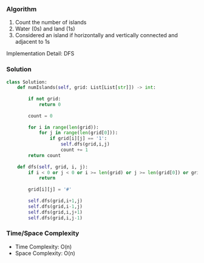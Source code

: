 ### Algorithm

1. Count the number of islands 
1. Water (0s) and land (1s) 
1. Considered an island if horizontally and vertically connected and adjacent to 1s 

Implementation Detail: DFS

### Solution

```Python
class Solution:
    def numIslands(self, grid: List[List[str]]) -> int:
        
        if not grid: 
            return 0 
        
        count = 0 
        
        for i in range(len(grid)):
            for j in range(len(grid[0])):
                if grid[i][j] == '1': 
                    self.dfs(grid,i,j)
                    count += 1
        return count
        
    def dfs(self, grid, i, j): 
        if i < 0 or j < 0 or i >= len(grid) or j >= len(grid[0]) or grid[i][j] != '1': 
            return 
        
        grid[i][j] = '#'
        
        self.dfs(grid,i+1,j)
        self.dfs(grid,i-1,j)
        self.dfs(grid,i,j+1)
        self.dfs(grid,i,j-1)
```

### Time/Space Complexity

-  Time Complexity: O(n)
- Space Complexity: O(n)
